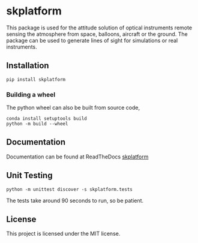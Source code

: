 # skplatform #
This package is used for the attitude solution of optical instruments remote sensing the atmosphere from space,
balloons, aircraft or the ground. The package can be used to generate lines of sight for simulations or real instruments. 

## Installation

    pip install skplatform

### Building a wheel
The python wheel can also be built from source code,

    conda install setuptools build
    python -m build --wheel

## Documentation
Documentation can be found at ReadTheDocs [skplatform](https://skplatform.readthedocs.io/en/latest/index.html)

## Unit Testing

    python -m unittest discover -s skplatform.tests

The tests take around 90 seconds to run, so be patient. 

## License
This project is licensed under the MIT license.

